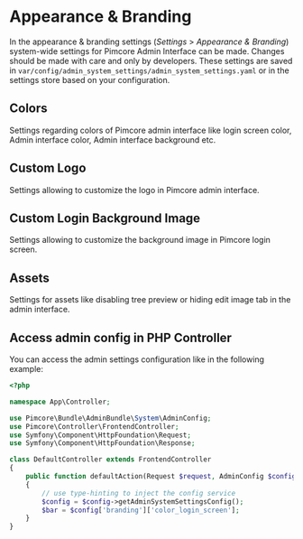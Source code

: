 # Appearance & Branding

In the appearance & branding settings (*Settings* > *Appearance & Branding*) system-wide settings for Pimcore Admin Interface can be made. Changes should
be made with care and only by developers.
These settings are saved in `var/config/admin_system_settings/admin_system_settings.yaml` or in the settings store based on your configuration.

## Colors
Settings regarding colors of Pimcore admin interface like login screen color, Admin interface color, Admin interface background etc.

## Custom Logo
Settings allowing to customize the logo in Pimcore admin interface.

## Custom Login Background Image
Settings allowing to customize the background image in Pimcore login screen.

## Assets
Settings for assets like disabling tree preview or hiding edit image tab in the admin interface.

## Access admin config in PHP Controller
You can access the admin settings configuration like in the following example:

```php 
<?php

namespace App\Controller;

use Pimcore\Bundle\AdminBundle\System\AdminConfig;
use Pimcore\Controller\FrontendController;
use Symfony\Component\HttpFoundation\Request;
use Symfony\Component\HttpFoundation\Response;

class DefaultController extends FrontendController
{
    public function defaultAction(Request $request, AdminConfig $config): Response
    {
        // use type-hinting to inject the config service
        $config = $config->getAdminSystemSettingsConfig();
        $bar = $config['branding']['color_login_screen'];
    }
}
```
